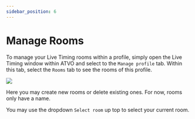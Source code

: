 ```yaml
---
sidebar_position: 6
---
```


# Manage Rooms

To manage your Live Timing rooms within a profile, simply open the Live Timing window within ATVO and select to the
`Manage profile` tab. Within this tab, select the `Rooms` tab to see the rooms of this profile.

![](/img/atvo-properties-rooms.png)

Here you may create new rooms or delete existing ones. For now, rooms only have a name.

You may use the dropdown `Select room` up top to select your current room.
